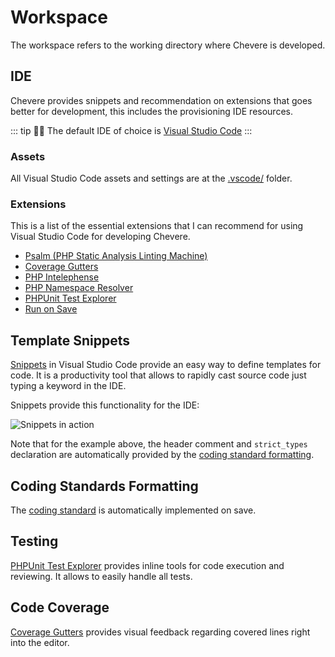 # Workspace

The workspace refers to the working directory where Chevere is developed.

## IDE

Chevere provides snippets and recommendation on extensions that goes better for development, this includes the provisioning IDE resources.

::: tip
🧔🏾 The default IDE of choice is [Visual Studio Code](https://code.visualstudio.com/)
:::

### Assets

All Visual Studio Code assets and settings are at the [.vscode/](https://github.com/chevere/chevere/tree/main/.vscode) folder.

### Extensions

This is a list of the essential extensions that I can recommend for using Visual Studio Code for developing Chevere.

* [Psalm (PHP Static Analysis Linting Machine)](https://marketplace.visualstudio.com/items?itemName=getpsalm.psalm-vscode-plugin)
* [Coverage Gutters](https://marketplace.visualstudio.com/items?itemName=ryanluker.vscode-coverage-gutters)
* [PHP Intelephense](https://marketplace.visualstudio.com/items?itemName=bmewburn.vscode-intelephense-client)
* [PHP Namespace Resolver](https://marketplace.visualstudio.com/items?itemName=MehediDracula.php-namespace-resolver)
* [PHPUnit Test Explorer](https://marketplace.visualstudio.com/items?itemName=recca0120.vscode-phpunit)
* [Run on Save](https://marketplace.visualstudio.com/items?itemName=emeraldwalk.RunOnSave)

## Template Snippets

[Snippets](https://code.visualstudio.com/docs/editor/userdefinedsnippets) in Visual Studio Code provide an easy way to define templates for code. It is a productivity tool that allows to rapidly cast source code just typing a keyword in the IDE.

Snippets provide this functionality for the IDE:

![Snippets in action](./../../src/screen/snippets-in-action.gif "Snippets in action")

Note that for the example above, the header comment and `strict_types` declaration are automatically provided by the [coding standard formatting](#coding-standards-formatting).

## Coding Standards Formatting

The [coding standard](../standard/coding.md) is automatically implemented on save.

## Testing

[PHPUnit Test Explorer](https://marketplace.visualstudio.com/items?itemName=recca0120.vscode-phpunit) provides inline tools for code execution and reviewing. It allows to easily handle all tests.

## Code Coverage

[Coverage Gutters](https://marketplace.visualstudio.com/items?itemName=ryanluker.vscode-coverage-gutters) provides visual feedback regarding covered lines right into the editor.
